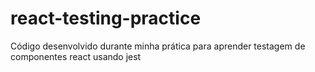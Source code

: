 # react-testing-practice
Código desenvolvido durante minha prática para aprender testagem de componentes react usando jest
